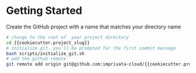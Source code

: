# Getting Started

Create the GitHub project with a name that matches your directory name
```bash
# change to the root of  your project directory
cd {{cookiecutter.project_slug}}
# initialize git. you'll be prompted for the first commit message
bash scripts/initialize_git.sh
# add the github remote
git remote add origin git@github.com:imprivata-cloud/{{cookiecutter.project_slug}}.git

```